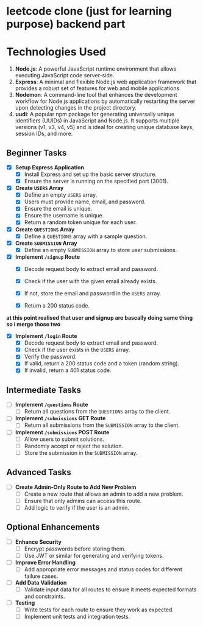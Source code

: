 # leetcode clone (just for learning purpose) backend part

# Technologies Used

01. **Node.js**: A powerful JavaScript runtime environment that allows executing JavaScript code server-side.
02. **Express**: A minimal and flexible Node.js web application framework that provides a robust set of features for web and mobile applications.
03. **Nodemon**: A command-line tool that enhances the development workflow for Node.js applications by automatically restarting the server upon detecting changes in the project directory.
4. **uudi**: A popular npm package for generating universally unique identifiers (UUIDs) in JavaScript and Node.js. It supports multiple versions (v1, v3, v4, v5) and is ideal for creating unique database keys, session IDs, and more.



## Beginner Tasks
- [x] **Setup Express Application**
  - [x] Install Express and set up the basic server structure.
  - [x] Ensure the server is running on the specified port (3001).

- [x] **Create `USERS` Array**
  - [x] Define an empty `USERS` array.
  - [x] Users must provide name, email, and password.
  - [x] Ensure the email is unique.
  - [x] Ensure the username is unique.
  - [x] Return a random token unique for each user. 

- [x] **Create `QUESTIONS` Array**
  - [x] Define a `QUESTIONS` array with a sample question.

- [x] **Create `SUBMISSION` Array**
  - [x] Define an empty `SUBMISSION` array to store user submissions.

- [x] **Implement `/signup` Route**
  - [x] Decode request body to extract email and password.
  - [x] Check if the user with the given email already exists.
  - [x] If not, store the email and password in the `USERS` array.
  - [x] Return a 200 status code.


**at this point realised that user and signup are bascally doing same thing so i merge those two**

- [x] **Implement `/login` Route**
  - [x] Decode request body to extract email and password.
  - [x] Check if the user exists in the `USERS` array.
  - [x] Verify the password.
  - [x] If valid, return a 200 status code and a token (random string).
  - [x] If invalid, return a 401 status code.

## Intermediate Tasks
- [ ] **Implement `/questions` Route**
  - [ ] Return all questions from the `QUESTIONS` array to the client.

- [ ] **Implement `/submissions` GET Route**
  - [ ] Return all submissions from the `SUBMISSION` array to the client.

- [ ] **Implement `/submissions` POST Route**
  - [ ] Allow users to submit solutions.
  - [ ] Randomly accept or reject the solution.
  - [ ] Store the submission in the `SUBMISSION` array.

## Advanced Tasks
- [ ] **Create Admin-Only Route to Add New Problem**
  - [ ] Create a new route that allows an admin to add a new problem.
  - [ ] Ensure that only admins can access this route.
  - [ ] Add logic to verify if the user is an admin.

## Optional Enhancements
- [ ] **Enhance Security**
  - [ ] Encrypt passwords before storing them.
  - [ ] Use JWT or similar for generating and verifying tokens.

- [ ] **Improve Error Handling**
  - [ ] Add appropriate error messages and status codes for different failure cases.

- [ ] **Add Data Validation**
  - [ ] Validate input data for all routes to ensure it meets expected formats and constraints.

- [ ] **Testing**
  - [ ] Write tests for each route to ensure they work as expected.
  - [ ] Implement unit tests and integration tests.

